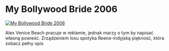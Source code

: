 My Bollywood Bride 2006 
=============
[![My Bollywood Bride 2006 ](http://vidos.pl/images/player.gif)](http://vidos.pl/my-bollywood-bride-2006)

 Alex Venice Beach pracuje w reklamie, jednak marzy o tym by napisać własną powieść. Zrządzeniem losu spotyka Reene-indyjską piękność, która zobacz pełny opis
